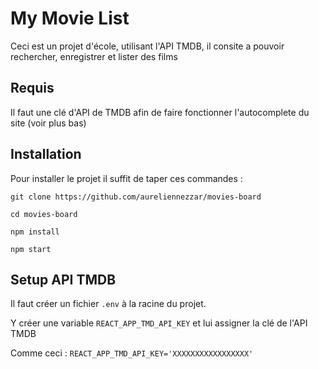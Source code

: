 # My Movie List

Ceci est un projet d'école, utilisant l'API TMDB, il consite a pouvoir rechercher, enregistrer et lister des films

## Requis

Il faut une clé d'API de TMDB afin de faire fonctionner l'autocomplete du site (voir plus bas)

## Installation

Pour installer le projet il suffit de taper ces commandes : 

`git clone https://github.com/aureliennezzar/movies-board`

`cd movies-board`

`npm install`

`npm start`


## Setup API TMDB

Il faut créer un fichier `.env` à la racine du projet.

Y créer une variable `REACT_APP_TMD_API_KEY` et lui assigner la clé de l'API TMDB

Comme ceci : `REACT_APP_TMD_API_KEY='XXXXXXXXXXXXXXXXX'`
